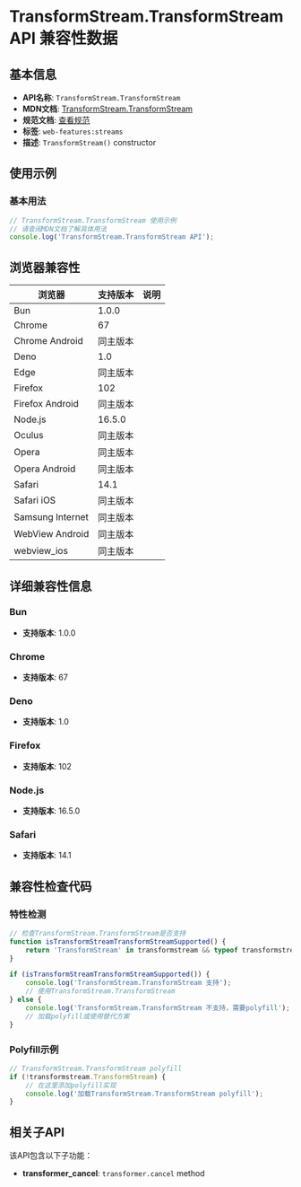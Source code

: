 # TransformStream.TransformStream API 兼容性数据

## 基本信息

- **API名称**: `TransformStream.TransformStream`
- **MDN文档**: [TransformStream.TransformStream](https://developer.mozilla.org/docs/Web/API/TransformStream/TransformStream)
- **规范文档**: [查看规范](https://streams.spec.whatwg.org/#ref-for-ts-constructor④)
- **标签**: `web-features:streams`
- **描述**: `TransformStream()` constructor

## 使用示例

### 基本用法

```javascript
// TransformStream.TransformStream 使用示例
// 请查阅MDN文档了解具体用法
console.log('TransformStream.TransformStream API');
```

## 浏览器兼容性

| 浏览器 | 支持版本 | 说明 |
|--------|----------|------|
| Bun | 1.0.0 |  |
| Chrome | 67 |  |
| Chrome Android | 同主版本 |  |
| Deno | 1.0 |  |
| Edge | 同主版本 |  |
| Firefox | 102 |  |
| Firefox Android | 同主版本 |  |
| Node.js | 16.5.0 |  |
| Oculus | 同主版本 |  |
| Opera | 同主版本 |  |
| Opera Android | 同主版本 |  |
| Safari | 14.1 |  |
| Safari iOS | 同主版本 |  |
| Samsung Internet | 同主版本 |  |
| WebView Android | 同主版本 |  |
| webview_ios | 同主版本 |  |

## 详细兼容性信息

### Bun

- **支持版本**: 1.0.0

### Chrome

- **支持版本**: 67

### Deno

- **支持版本**: 1.0

### Firefox

- **支持版本**: 102

### Node.js

- **支持版本**: 16.5.0

### Safari

- **支持版本**: 14.1

## 兼容性检查代码

### 特性检测

```javascript
// 检查TransformStream.TransformStream是否支持
function isTransformStreamTransformStreamSupported() {
    return 'TransformStream' in transformstream && typeof transformstream.TransformStream === 'function';
}

if (isTransformStreamTransformStreamSupported()) {
    console.log('TransformStream.TransformStream 支持');
    // 使用TransformStream.TransformStream
} else {
    console.log('TransformStream.TransformStream 不支持，需要polyfill');
    // 加载polyfill或使用替代方案
}
```

### Polyfill示例

```javascript
// TransformStream.TransformStream polyfill
if (!transformstream.TransformStream) {
    // 在这里添加polyfill实现
    console.log('加载TransformStream.TransformStream polyfill');
}
```

## 相关子API

该API包含以下子功能：

- **transformer_cancel**: `transformer.cancel` method

